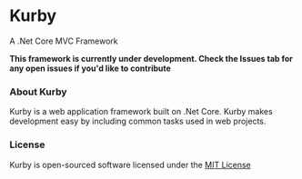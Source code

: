 # Kurby
A .Net Core MVC Framework

**This framework is currently under development. Check the Issues tab for any open issues if you'd like to contribute**

### About Kurby
Kurby is a web application framework built on .Net Core.  Kurby makes development easy by including common tasks used in web projects.

### License
Kurby is open-sourced software licensed under the [MIT License](https://opensource.org/licenses/MIT)
